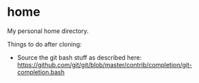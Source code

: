 home
====

My personal home directory.

Things to do after cloning:
 * Source the git bash stuff as described here: https://github.com/git/git/blob/master/contrib/completion/git-completion.bash
